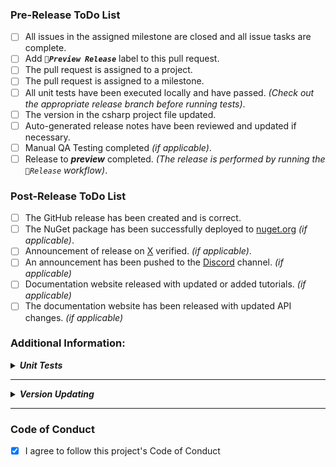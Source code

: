 ### Pre-Release ToDo List
- [ ] All issues in the assigned milestone are closed and all issue tasks are complete.
- [ ] Add _**`🚀Preview Release`**_ label to this pull request.
- [ ] The pull request is assigned to a project.
- [ ] The pull request is assigned to a milestone.
- [ ] All unit tests have been executed locally and have passed. _(Check out the appropriate release branch before running tests)_.
- [ ] The version in the csharp project file updated.
- [ ] Auto-generated release notes have been reviewed and updated if necessary.
- [ ] Manual QA Testing completed _(if applicable)_.
- [ ] Release to **_preview_** completed. _(The release is performed by running the `🚀Release` workflow)_.

### Post-Release ToDo List
- [ ] The GitHub release has been created and is correct.
- [ ] The NuGet package has been successfully deployed to [nuget.org](https://www.nuget.org/) _(if applicable)_.
- [ ] Announcement of release on [X](https://x.com/KDCoder) verified. _(if applicable)_.
- [ ] An announcement has been pushed to the [Discord](https://discord.gg/qewu6fNgv7) channel. _(if applicable)_
- [ ] Documentation website released with updated or added tutorials. _(if applicable)_
- [ ] The documentation website has been released with updated API changes. _(if applicable)_

### Additional Information:

**_<details closed><summary>Unit Tests</summary>_**

Reasons for local unit test execution:
- Unit tests might pass locally but not in the CI environment during the status check process or vice-versa.
- Tests might pass on the developer's machine but not necessarily on the code reviewer's machine.
</details>

---

**_<details closed><summary>Version Updating</summary>_**

The version can be updated by setting the values of the `<Version/>` and `<FileVersion/>` XML tags in the project file.
The `<Version/>` and `<FileVersion/>` values can hold the preview release version.
The `<AssemblyVersion/>` XML tag can only hold production values.  Preview values are not allowed.

``` xml
<!--Preview Release Example-->
<Version>1.2.3-preview.4</Version>
<FileVersion>1.2.3-preview.4</FileVersion>
<AssemblyVersion>1.2.3</AssemblyVersion>
```
</details>

---

### Code of Conduct

- [x]  I agree to follow this project's Code of Conduct
